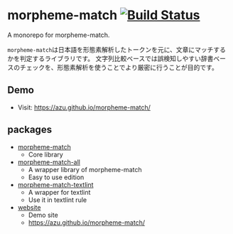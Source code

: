 # morpheme-match [![Build Status](https://travis-ci.org/azu/morpheme-match.svg?branch=master)](https://travis-ci.org/azu/morpheme-match)

A monorepo for morpheme-match.

`morpheme-match`は日本語を形態素解析したトークンを元に、文章にマッチするかを判定するライブラリです。
文字列比較ベースでは誤検知しやすい辞書ベースのチェックを、形態素解析を使うことでより厳密に行うことが目的です。

## Demo 

- Visit: <https://azu.github.io/morpheme-match/>

## packages

- [morpheme-match](packages/morpheme-match)
    - Core library
- [morpheme-match-all](packages/morpheme-match-all)
    - A wrapper library of morpheme-match
    - Easy to use edition
- [morpheme-match-textlint](packages/morpheme-match-textlint)
    - A wrapper for textlint
    - Use it in textlint rule
- [website](website)
    - Demo site
    - <https://azu.github.io/morpheme-match/>
